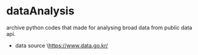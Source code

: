 # dataAnalysis

archive python codes that made for analysing broad data from public data api.

* data source
\https://www.data.go.kr/
